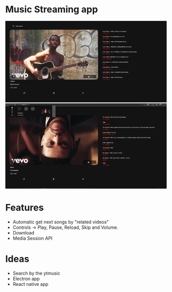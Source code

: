 # Music Streaming app

<img src="./public/v1.png?raw=true">
<br>
<img src="./public/v2.png?raw=true">

# Features

- Automatic get next songs by "related videos"
- Controls -> Play, Pause, Reload, Skip and Volume.
- Download
- Media Session API

# Ideas

- Search by the ytmusic
- Electron app
- React native app
